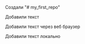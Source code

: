 Создали "# my_first_repo" 

Добавили текст

Добавили текст через веб браузер

Добавили текст локально
